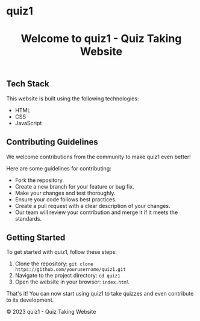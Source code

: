 # quiz1
<!DOCTYPE html>
<html lang="en">
<head>
    <meta charset="UTF-8">
    <meta name="viewport" content="width=device-width, initial-scale=1.0">
    <title>quiz1 - Quiz Taking Website</title>
</head>
<body>
    <header>
        <h1>Welcome to quiz1 - Quiz Taking Website</h1>
    </header>
    <section id="tech-stack">
        <h2>Tech Stack</h2>
        <p>This website is built using the following technologies:</p>
        <ul>
            <li>HTML</li>
            <li>CSS</li>
            <li>JavaScript</li>
        </ul>
    </section>
    <section id="contributing">
        <h2>Contributing Guidelines</h2>
        <p>We welcome contributions from the community to make quiz1 even better!</p>
        <p>Here are some guidelines for contributing:</p>
        <ul>
            <li>Fork the repository.</li>
            <li>Create a new branch for your feature or bug fix.</li>
            <li>Make your changes and test thoroughly.</li>
            <li>Ensure your code follows best practices.</li>
            <li>Create a pull request with a clear description of your changes.</li>
            <li>Our team will review your contribution and merge it if it meets the standards.</li>
        </ul>
    </section>
    <section id="getting-started">
        <h2>Getting Started</h2>
        <p>To get started with quiz1, follow these steps:</p>
        <ol>
            <li>Clone the repository: <code>git clone https://github.com/yourusername/quiz1.git</code></li>
            <li>Navigate to the project directory: <code>cd quiz1</code></li>
            <li>Open the website in your browser: <code>index.html</code></li>
        </ol>
        <p>That's it! You can now start using quiz1 to take quizzes and even contribute to its development.</p>
    </section>
    <footer>
        <p>&copy; 2023 quiz1 - Quiz Taking Website</p>
    </footer>
</body>
</html>
